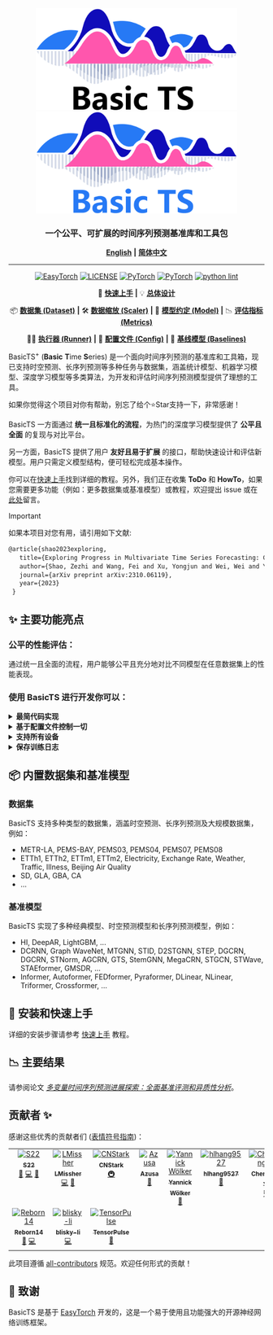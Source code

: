 <div align="center">
  <img src="assets/Basic-TS-logo-for-white.png#gh-light-mode-only" height=200>
  <img src="assets/Basic-TS-logo-for-black.png#gh-dark-mode-only" height=200>
  <h3><b> 一个公平、可扩展的时间序列预测基准库和工具包 </b></h3>
</div>

<div align="center">

[**English**](./README.md) **|** 
[**简体中文**](./README_CN.md)

</div>


---

<div align="center">

[![EasyTorch](https://img.shields.io/badge/Developing%20with-EasyTorch-2077ff.svg)](https://github.com/cnstark/easytorch)
[![LICENSE](https://img.shields.io/github/license/zezhishao/BasicTS.svg)](https://github.com/zezhishao/BasicTS/blob/master/LICENSE)
[![PyTorch](https://img.shields.io/badge/PyTorch-1.10.0-orange)](https://pytorch.org/)
[![PyTorch](https://img.shields.io/badge/PyTorch-2.3.1-orange)](https://pytorch.org/)
[![python lint](https://github.com/zezhishao/BasicTS/actions/workflows/pylint.yml/badge.svg)](https://github.com/zezhishao/BasicTS/blob/master/.github/workflows/pylint.yml)

</div>

<div align="center">

🎉 [**快速上手**](./tutorial/getting_started_cn.md) **|** 
💡 [**总体设计**](./tutorial/overall_design_cn.md)

📦 [**数据集 (Dataset)**](./tutorial/dataset_design_cn.md) **|** 
🛠️ [**数据缩放 (Scaler)**](./tutorial/scaler_design_cn.md) **|** 
🧠 [**模型约定 (Model)**](./tutorial/model_design_cn.md) **|** 
📉 [**评估指标 (Metrics)**](./tutorial/metrics_design_cn.md)

🏃‍♂️ [**执行器 (Runner)**](./tutorial/runner_design_cn.md) **|** 
📜 [**配置文件 (Config)**](./tutorial/config_design_cn.md) **|** 
📜 [**基线模型 (Baselines)**](./baselines/)

</div>

$\text{BasicTS}^{+}$ (**Basic** **T**ime **S**eries) 是一个面向时间序列预测的基准库和工具箱，现已支持时空预测、长序列预测等多种任务与数据集，涵盖统计模型、机器学习模型、深度学习模型等多类算法，为开发和评估时间序列预测模型提供了理想的工具。

如果你觉得这个项目对你有帮助，别忘了给个⭐Star支持一下，非常感谢！

BasicTS 一方面通过 **统一且标准化的流程**，为热门的深度学习模型提供了 **公平且全面** 的复现与对比平台。

另一方面，BasicTS 提供了用户 **友好且易于扩展** 的接口，帮助快速设计和评估新模型。用户只需定义模型结构，便可轻松完成基本操作。

你可以在[快速上手](./tutorial/getting_started_cn.md)找到详细的教程。另外，我们正在收集 **ToDo** 和 **HowTo**，如果您需要更多功能（例如：更多数据集或基准模型）或教程，欢迎提出 issue 或在[此处](https://github.com/zezhishao/BasicTS/issues/95)留言。

> [!IMPORTANT]  
> 如果本项目对您有用，请引用如下文献:
> ```LaTeX
> @article{shao2023exploring,
>    title={Exploring Progress in Multivariate Time Series Forecasting: Comprehensive Benchmarking and Heterogeneity Analysis},
>    author={Shao, Zezhi and Wang, Fei and Xu, Yongjun and Wei, Wei and Yu, Chengqing and Zhang, Zhao and Yao, Di and Jin, Guangyin and Cao, Xin and Cong, Gao and others},
>    journal={arXiv preprint arXiv:2310.06119},
>    year={2023}
>  }
>  ```

## ✨ 主要功能亮点

### 公平的性能评估：

通过统一且全面的流程，用户能够公平且充分地对比不同模型在任意数据集上的性能表现。

### 使用 BasicTS 进行开发你可以：

<details>
  <summary><b>最简代码实现</b></summary>
用户只需实现关键部分如模型架构、数据预处理和后处理，即可构建自己的深度学习项目。
</details>

<details>
  <summary><b>基于配置文件控制一切</b></summary>
用户可以通过配置文件掌控流程中的所有细节，包括数据加载器的超参数、优化策略以及其他技巧（如课程学习）。
</details>

<details>
  <summary><b>支持所有设备</b></summary>
BasicTS 支持 CPU、GPU 以及分布式 GPU 训练（单节点多 GPU 和多节点），依托 EasyTorch 作为后端。用户只需通过设置参数即可使用这些功能，无需修改代码。
</details>

<details>
  <summary><b>保存训练日志</b></summary>
BasicTS 提供 `logging` 日志系统和 `Tensorboard` 支持，并统一封装接口，用户可以通过简便的接口调用来保存自定义的训练日志。
</details>

## 📦 内置数据集和基准模型

### 数据集

BasicTS 支持多种类型的数据集，涵盖时空预测、长序列预测及大规模数据集，例如：

- METR-LA, PEMS-BAY, PEMS03, PEMS04, PEMS07, PEMS08
- ETTh1, ETTh2, ETTm1, ETTm2, Electricity, Exchange Rate, Weather, Traffic, Illness, Beijing Air Quality
- SD, GLA, GBA, CA
- ...

### 基准模型

BasicTS 实现了多种经典模型、时空预测模型和长序列预测模型，例如：

- HI, DeepAR, LightGBM, ...
- DCRNN, Graph WaveNet, MTGNN, STID, D2STGNN, STEP, DGCRN, DGCRN, STNorm, AGCRN, GTS, StemGNN, MegaCRN, STGCN, STWave, STAEformer, GMSDR, ...
- Informer, Autoformer, FEDformer, Pyraformer, DLinear, NLinear, Triformer, Crossformer, ...

## 🚀 安装和快速上手

详细的安装步骤请参考 [快速上手](./tutorial/getting_started_cn.md) 教程。

## 📉 主要结果

请参阅论文 *[多变量时间序列预测进展探索：全面基准评测和异质性分析](https://arxiv.org/pdf/2310.06119.pdf)*。

## 贡献者 ✨

感谢这些优秀的贡献者们 ([表情符号指南](https://allcontributors.org/docs/en/emoji-key))：

<!-- ALL-CONTRIBUTORS-LIST:START - Do not remove or modify this section -->
<!-- prettier-ignore-start -->
<!-- markdownlint-disable -->
<table>
  <tbody>
    <tr>
      <td align="center" valign="top" width="14.28%"><a href="https://github.com/zezhishao"><img src="https://avatars.githubusercontent.com/u/33691477?v=4?s=100" width="100px;" alt="S22"/><br /><sub><b>S22</b></sub></a><br /><a href="#maintenance-zezhishao" title="Maintenance">🚧</a> <a href="https://github.com/GestaltCogTeam/BasicTS/commits?author=zezhishao" title="Code">💻</a> <a href="https://github.com/GestaltCogTeam/BasicTS/issues?q=author%3Azezhishao" title="Bug reports">🐛</a></td>
      <td align="center" valign="top" width="14.28%"><a href="https://github.com/LMissher"><img src="https://avatars.githubusercontent.com/u/37818979?v=4?s=100" width="100px;" alt="LMissher"/><br /><sub><b>LMissher</b></sub></a><br /><a href="https://github.com/GestaltCogTeam/BasicTS/commits?author=LMissher" title="Code">💻</a> <a href="https://github.com/GestaltCogTeam/BasicTS/issues?q=author%3ALMissher" title="Bug reports">🐛</a></td>
      <td align="center" valign="top" width="14.28%"><a href="https://github.com/cnstark"><img src="https://avatars.githubusercontent.com/u/45590791?v=4?s=100" width="100px;" alt="CNStark"/><br /><sub><b>CNStark</b></sub></a><br /><a href="#infra-cnstark" title="Infrastructure (Hosting, Build-Tools, etc)">🚇</a></td>
      <td align="center" valign="top" width="14.28%"><a href="https://github.com/Azusa-Yuan"><img src="https://avatars.githubusercontent.com/u/61765965?v=4?s=100" width="100px;" alt="Azusa"/><br /><sub><b>Azusa</b></sub></a><br /><a href="https://github.com/GestaltCogTeam/BasicTS/issues?q=author%3AAzusa-Yuan" title="Bug reports">🐛</a></td>
      <td align="center" valign="top" width="14.28%"><a href="https://github.com/ywoelker"><img src="https://avatars.githubusercontent.com/u/94364022?v=4?s=100" width="100px;" alt="Yannick Wölker"/><br /><sub><b>Yannick Wölker</b></sub></a><br /><a href="https://github.com/GestaltCogTeam/BasicTS/issues?q=author%3Aywoelker" title="Bug reports">🐛</a></td>
      <td align="center" valign="top" width="14.28%"><a href="https://github.com/hlhang9527"><img src="https://avatars.githubusercontent.com/u/77621248?v=4?s=100" width="100px;" alt="hlhang9527"/><br /><sub><b>hlhang9527</b></sub></a><br /><a href="https://github.com/GestaltCogTeam/BasicTS/issues?q=author%3Ahlhang9527" title="Bug reports">🐛</a></td>
      <td align="center" valign="top" width="14.28%"><a href="https://github.com/ChengqingYu"><img src="https://avatars.githubusercontent.com/u/114470704?v=4?s=100" width="100px;" alt="Chengqing Yu"/><br /><sub><b>Chengqing Yu</b></sub></a><br /><a href="https://github.com/GestaltCogTeam/BasicTS/commits?author=ChengqingYu" title="Code">💻</a></td>
    </tr>
    <tr>
      <td align="center" valign="top" width="14.28%"><a href="https://github.com/Reborn14"><img src="https://avatars.githubusercontent.com/u/74488779?v=4?s=100" width="100px;" alt="Reborn14"/><br /><sub><b>Reborn14</b></sub></a><br /><a href="https://github.com/GestaltCogTeam/BasicTS/commits?author=Reborn14" title="Documentation">📖</a> <a href="https://github.com/GestaltCogTeam/BasicTS/commits?author=Reborn14" title="Code">💻</a></td>
      <td align="center" valign="top" width="14.28%"><a href="https://github.com/blisky-li"><img src="https://avatars.githubusercontent.com/u/66107694?v=4?s=100" width="100px;" alt="blisky-li"/><br /><sub><b>blisky-li</b></sub></a><br /><a href="https://github.com/GestaltCogTeam/BasicTS/commits?author=blisky-li" title="Code">💻</a></td>
      <td align="center" valign="top" width="14.28%"><a href="https://github.com/TensorPulse"><img src="https://avatars.githubusercontent.com/u/94754159?v=4?s=100" width="100px;" alt="TensorPulse"/><br /><sub><b>TensorPulse</b></sub></a><br /><a href="https://github.com/GestaltCogTeam/BasicTS/issues?q=author%3ATensorPulse" title="Bug reports">🐛</a></td>
    </tr>
  </tbody>
</table>

<!-- markdownlint-restore -->
<!-- prettier-ignore-end -->

<!-- ALL-CONTRIBUTORS-LIST:END -->

此项目遵循 [all-contributors](https://github.com/all-contributors/all-contributors) 规范。欢迎任何形式的贡献！

## 🔗 致谢

BasicTS 是基于 [EasyTorch](https://github.com/cnstark/easytorch) 开发的，这是一个易于使用且功能强大的开源神经网络训练框架。